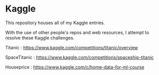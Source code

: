 # Kaggle
This repository houses all of my Kaggle entries. 


With the use of other people's repos and web resources, I attempt to resolve these Kaggle challenges.

Titanic : https://www.kaggle.com/competitions/titanic/overview

SpaceTitanic : https://www.kaggle.com/competitions/spaceship-titanic

Houseprice : https://www.kaggle.com/c/home-data-for-ml-course
